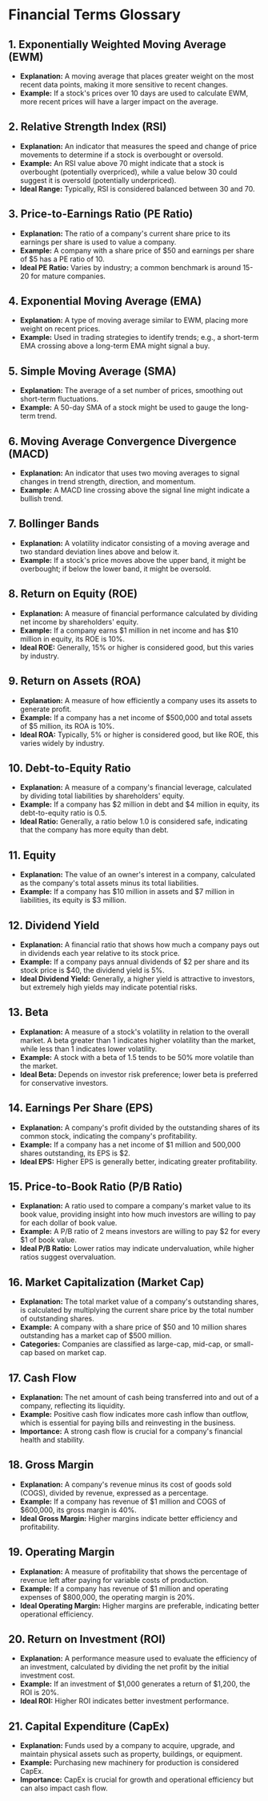 # Financial Terms Glossary

## 1. Exponentially Weighted Moving Average (EWM)
- **Explanation:** A moving average that places greater weight on the most recent data points, making it more sensitive to recent changes.
- **Example:** If a stock's prices over 10 days are used to calculate EWM, more recent prices will have a larger impact on the average.

## 2. Relative Strength Index (RSI)
- **Explanation:** An indicator that measures the speed and change of price movements to determine if a stock is overbought or oversold.
- **Example:** An RSI value above 70 might indicate that a stock is overbought (potentially overpriced), while a value below 30 could suggest it is oversold (potentially underpriced).
- **Ideal Range:** Typically, RSI is considered balanced between 30 and 70.

## 3. Price-to-Earnings Ratio (PE Ratio)
- **Explanation:** The ratio of a company's current share price to its earnings per share is used to value a company.
- **Example:** A company with a share price of $50 and earnings per share of $5 has a PE ratio of 10.
- **Ideal PE Ratio:** Varies by industry; a common benchmark is around 15-20 for mature companies.

## 4. Exponential Moving Average (EMA)
- **Explanation:** A type of moving average similar to EWM, placing more weight on recent prices.
- **Example:** Used in trading strategies to identify trends; e.g., a short-term EMA crossing above a long-term EMA might signal a buy.

## 5. Simple Moving Average (SMA)
- **Explanation:** The average of a set number of prices, smoothing out short-term fluctuations.
- **Example:** A 50-day SMA of a stock might be used to gauge the long-term trend.

## 6. Moving Average Convergence Divergence (MACD)
- **Explanation:** An indicator that uses two moving averages to signal changes in trend strength, direction, and momentum.
- **Example:** A MACD line crossing above the signal line might indicate a bullish trend.

## 7. Bollinger Bands
- **Explanation:** A volatility indicator consisting of a moving average and two standard deviation lines above and below it.
- **Example:** If a stock's price moves above the upper band, it might be overbought; if below the lower band, it might be oversold.

## 8. Return on Equity (ROE)
- **Explanation:** A measure of financial performance calculated by dividing net income by shareholders' equity.
- **Example:** If a company earns $1 million in net income and has $10 million in equity, its ROE is 10%.
- **Ideal ROE:** Generally, 15% or higher is considered good, but this varies by industry.

## 9. Return on Assets (ROA)
- **Explanation:** A measure of how efficiently a company uses its assets to generate profit.
- **Example:** If a company has a net income of $500,000 and total assets of $5 million, its ROA is 10%.
- **Ideal ROA:** Typically, 5% or higher is considered good, but like ROE, this varies widely by industry.

## 10. Debt-to-Equity Ratio
- **Explanation:** A measure of a company's financial leverage, calculated by dividing total liabilities by shareholders' equity.
- **Example:** If a company has $2 million in debt and $4 million in equity, its debt-to-equity ratio is 0.5.
- **Ideal Ratio:** Generally, a ratio below 1.0 is considered safe, indicating that the company has more equity than debt.

## 11. Equity
- **Explanation:** The value of an owner's interest in a company, calculated as the company's total assets minus its total liabilities.
- **Example:** If a company has $10 million in assets and $7 million in liabilities, its equity is $3 million.

## 12. Dividend Yield
- **Explanation:** A financial ratio that shows how much a company pays out in dividends each year relative to its stock price.
- **Example:** If a company pays annual dividends of $2 per share and its stock price is $40, the dividend yield is 5%.
- **Ideal Dividend Yield:** Generally, a higher yield is attractive to investors, but extremely high yields may indicate potential risks.

## 13. Beta
- **Explanation:** A measure of a stock's volatility in relation to the overall market. A beta greater than 1 indicates higher volatility than the market, while less than 1 indicates lower volatility.
- **Example:** A stock with a beta of 1.5 tends to be 50% more volatile than the market.
- **Ideal Beta:** Depends on investor risk preference; lower beta is preferred for conservative investors.

## 14. Earnings Per Share (EPS)
- **Explanation:** A company's profit divided by the outstanding shares of its common stock, indicating the company's profitability.
- **Example:** If a company has a net income of $1 million and 500,000 shares outstanding, its EPS is $2.
- **Ideal EPS:** Higher EPS is generally better, indicating greater profitability.

## 15. Price-to-Book Ratio (P/B Ratio)
- **Explanation:** A ratio used to compare a company's market value to its book value, providing insight into how much investors are willing to pay for each dollar of book value.
- **Example:** A P/B ratio of 2 means investors are willing to pay $2 for every $1 of book value.
- **Ideal P/B Ratio:** Lower ratios may indicate undervaluation, while higher ratios suggest overvaluation.

## 16. Market Capitalization (Market Cap)
- **Explanation:** The total market value of a company's outstanding shares, is calculated by multiplying the current share price by the total number of outstanding shares.
- **Example:** A company with a share price of $50 and 10 million shares outstanding has a market cap of $500 million.
- **Categories:** Companies are classified as large-cap, mid-cap, or small-cap based on market cap.

## 17. Cash Flow
- **Explanation:** The net amount of cash being transferred into and out of a company, reflecting its liquidity.
- **Example:** Positive cash flow indicates more cash inflow than outflow, which is essential for paying bills and reinvesting in the business.
- **Importance:** A strong cash flow is crucial for a company's financial health and stability.

## 18. Gross Margin
- **Explanation:** A company's revenue minus its cost of goods sold (COGS), divided by revenue, expressed as a percentage.
- **Example:** If a company has revenue of $1 million and COGS of $600,000, its gross margin is 40%.
- **Ideal Gross Margin:** Higher margins indicate better efficiency and profitability.

## 19. Operating Margin
- **Explanation:** A measure of profitability that shows the percentage of revenue left after paying for variable costs of production.
- **Example:** If a company has revenue of $1 million and operating expenses of $800,000, the operating margin is 20%.
- **Ideal Operating Margin:** Higher margins are preferable, indicating better operational efficiency.

## 20. Return on Investment (ROI)
- **Explanation:** A performance measure used to evaluate the efficiency of an investment, calculated by dividing the net profit by the initial investment cost.
- **Example:** If an investment of $1,000 generates a return of $1,200, the ROI is 20%.
- **Ideal ROI:** Higher ROI indicates better investment performance.

## 21. Capital Expenditure (CapEx)
- **Explanation:** Funds used by a company to acquire, upgrade, and maintain physical assets such as property, buildings, or equipment.
- **Example:** Purchasing new machinery for production is considered CapEx.
- **Importance:** CapEx is crucial for growth and operational efficiency but can also impact cash flow.

